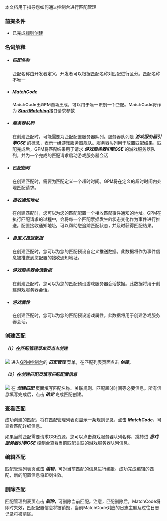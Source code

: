 本文档用于指导您如何通过控制台进行匹配管理

### 前提条件

- 已完成[规则创建](#规则管理)


### 名词解释

- ##### 匹配名称

  匹配名称由开发者定义，开发者可以根据匹配名称对匹配进行区分。匹配名称不唯一

- ##### MatchCode

  MatchCode由GPM自动生成，可以用于唯一识别一个匹配。MatchCode将作为 [***StartMatching***]()接口请求参数

- ##### 服务器队列

  在创建匹配时，可能需要为匹配配置服务器队列。服务器队列是  ***游戏服务器引擎GSE*** 的概念，表示一组游戏服务器舰队。服务器队列用于放置匹配结果，匹配完成后，GPM将匹配结果用于请求 ***游戏服务器引擎GSE*** 的游戏服务器队列，并为一个完成的匹配请求启动游戏服务器会话

- ##### 匹配超时

  在创建匹配时，需要为匹配定义一个超时时间。GPM将在定义的超时时间内处理匹配请求。

- ##### 接收通知地址

  在创建匹配时，您可以为您的匹配配置一个接收匹配事件通知的地址。GPM在执行匹配请求的过程中，会将每一个匹配票据发生的状态变化作为事件进行推送。配置接收通知地址，可以帮助您追踪匹配状态，并及时获得匹配结果。


- ##### 自定义推送数据

  在创建匹配时，您可以为您的匹配预设自定义推送数据。此数据将作为事件信息被推送到您配置的接收通知地址。


- ##### 游戏服务器会话数据

  在创建匹配时，您可以为您的匹配预设游戏服务器会话数据。此数据将用于创建游戏服务器会话。


- ##### 游戏属性

  在创建匹配时，您可以为您的匹配预设游戏属性。此数据将用于创建游戏服务器会话。



### 创建匹配

##### （1）在匹配管理菜单页点击创建

![](7.png)
进入[GPM控制台]()的 ***匹配管理*** 菜单，在匹配列表页面点击 ***创建***。


##### （2）在创建匹配页填写匹配配置信息

![](8.png)
在 ***创建匹配*** 页面填写匹配名称、关联规则、匹配超时时间等必要信息。所有信息填写完成后，点击 ***确定*** 完成匹配创建。

### 查看匹配

成功创建的匹配，将在匹配管理列表页显示一条规则记录。点击 ***MatchCode***，可查看匹配详细信息。

如果当前匹配需要请求GSE资源，您可以点击游戏服务器队列名称，跳转进 ***游戏服务器引擎GSE*** 控制台查看当前匹配关联的游戏服务器队列信息。

### 编辑匹配

匹配管理列表页点击 ***编辑***，可对当前匹配的信息进行编辑。成功完成编辑的匹配，新的配置信息将即刻生效。

### 删除匹配

匹配管理列表页点击 ***删除***，可删除当前匹配。注意，匹配删除后，MatchCode将即时失效，匹配配置信息将被销毁，当前MatchCode对应的日志主题及过往日志记录将被清除。




